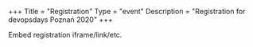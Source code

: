 +++
Title = "Registration"
Type = "event"
Description = "Registration for devopsdays Poznań 2020"
+++

<div style="width:100%; text-align:left;">

Embed registration iframe/link/etc.
</div></div>
</div>
